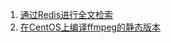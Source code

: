 1. [通过Redis进行全文检索](/quick-start/redisearch.md)
2. [在CentOS上编译ffmpeg的静态版本](/quick-start/ffmpeg_compile.md)